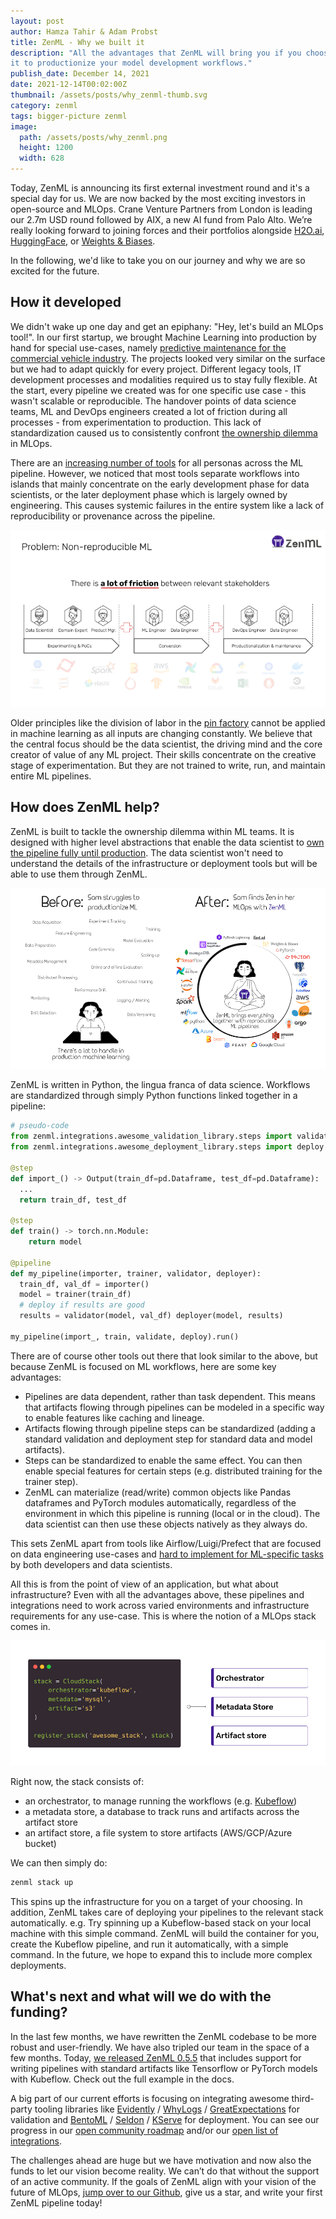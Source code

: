 ```yaml
---
layout: post
author: Hamza Tahir & Adam Probst
title: ZenML - Why we built it
description: "All the advantages that ZenML will bring you if you choose to use
it to productionize your model development workflows."
publish_date: December 14, 2021
date: 2021-12-14T00:02:00Z
thumbnail: /assets/posts/why_zenml-thumb.svg
category: zenml
tags: bigger-picture zenml
image:
  path: /assets/posts/why_zenml.png
  height: 1200
  width: 628
---
```


Today, ZenML is announcing its first external investment round and it's a special day for us. We are now backed by the most exciting investors in open-source and MLOps. Crane Venture Partners from London is leading our 2.7m USD round followed by AIX, a new AI fund from Palo Alto. We’re really looking forward to joining forces and their portfolios alongside [H2O.ai](https://H2O.ai), [HuggingFace](https://huggingface.co/), or [Weights & Biases](https://huggingface.co/).

In the following, we'd like to take you on our journey and why we are so excited for the future.

## How it developed

We didn't wake up one day and get an epiphany: "Hey, let's build an MLOps tool!". In our first startup, we brought Machine Learning into production by hand for special use-cases, namely [predictive maintenance for the commercial vehicle industry](https://stories.xpreneurs.io/maiot-d59bc0e0d188?gi=c2c9e36eff61). The projects looked very similar on the surface but we had to adapt quickly for every project. Different legacy tools, IT development processes and modalities required us to stay fully flexible. At the start, every pipeline we created was for one specific use case - this wasn't scalable or reproducible. The handover points of data science teams, ML and DevOps engineers created a lot of friction during all processes - from experimentation to production. This lack of standardization caused us to consistently confront [the ownership dilemma](https://blog.zenml.io/ml-pipeline-challenge/) in MLOps.

There are an [increasing number of tools](https://huyenchip.com/2020/06/22/mlops.html) for all personas across the ML pipeline. However, we noticed that most tools separate workflows into islands that mainly concentrate on the early development phase for data scientists, or the later deployment phase which is largely owned by engineering. This causes systemic failures in the entire system like a lack of reproducibility or provenance across the pipeline.

![Problem: Non-reproducible ML](../assets/posts/why_zenml/1-pipeline-hard-reproduce.png)

Older principles like the division of labor in the [pin factory](https://multithreaded.stitchfix.com/blog/2019/03/11/FullStackDS-Generalists/) cannot be applied in machine learning as all inputs are changing constantly. We believe that the central focus should be the data scientist, the driving mind and the core creator of value of any ML project. Their skills concentrate on the creative stage of experimentation. But they are not trained to write, run, and maintain entire ML pipelines.

## How does ZenML help?

ZenML is built to tackle the ownership dilemma within ML teams. It is designed with higher level abstractions that enable the data scientist to [own the pipeline fully until production](https://eugeneyan.com/writing/end-to-end-data-science/). The data scientist won't need to understand the details of the infrastructure or deployment tools but will be able to use them through ZenML.

![The problem that ZenML seeks to solve](../assets/posts/why_zenml/sam-side-by-side-full-text.png)

ZenML is written in Python, the lingua franca of data science. Workflows are standardized through simply Python functions linked together in a pipeline:

```python
# pseudo-code 
from zenml.integrations.awesome_validation_library.steps import validate
from zenml.integrations.awesome_deployment_library.steps import deploy 

@step 
def import_() -> Output(train_df=pd.Dataframe, test_df=pd.Dataframe): 	
  ... 	
  return train_df, test_df 

@step 
def train() -> torch.nn.Module: 	
	return model 

@pipeline
def my_pipeline(importer, trainer, validator, deployer):
  train_df, val_df = importer()
  model = trainer(train_df)
  # deploy if results are good 
  results = validator(model, val_df) deployer(model, results) 

my_pipeline(import_, train, validate, deploy).run()
```

There are of course other tools out there that look similar to the above, but because ZenML is focused on ML workflows, here are some key advantages:

- Pipelines are data dependent, rather than task dependent. This means that artifacts flowing through pipelines can be modeled in a specific way to enable features like caching and lineage.
- Artifacts flowing through pipeline steps can be standardized (adding a standard validation and deployment step for standard data and model artifacts).
- Steps can be standardized to enable the same effect. You can then enable special features for certain steps (e.g. distributed training for the trainer step).
- ZenML can materialize (read/write) common objects like Pandas dataframes and PyTorch modules automatically, regardless of the environment in which this pipeline is running (local or in the cloud). The data scientist can then use these objects natively as they always do.

This sets ZenML apart from tools like Airflow/Luigi/Prefect that are focused on data engineering use-cases and [hard to implement for ML-specific tasks](https://huyenchip.com/2021/09/13/data-science-infrastructure.html) by both developers and data scientists.

All this is from the point of view of an application, but what about infrastructure? Even with all the advantages above, these pipelines and integrations need to work across varied environments and infrastructure requirements for any use-case. This is where the notion of a MLOps stack comes in.

![Registering a ZenML stack](../assets/posts/why_zenml/stack.png)

Right now, the stack consists of:

- an orchestrator, to manage running the workflows (e.g. [Kubeflow](https://www.kubeflow.org/))
- a metadata store, a database to track runs and artifacts across the artifact store
- an artifact store, a file system to store artifacts (AWS/GCP/Azure bucket)

We can then simply do:

```bash
zenml stack up
```

This spins up the infrastructure for you on a target of your choosing. In addition, ZenML takes care of deploying your pipelines to the relevant stack automatically. e.g. Try spinning up a Kubeflow-based stack on your local machine with this simple command. ZenML will build the container for you, create the Kubeflow pipeline, and run it automatically, with a simple command. In the future, we hope to expand this to include more complex deployments.

## What's next and what will we do with the funding?

In the last few months, we have rewritten the ZenML codebase to be more robust and user-friendly. We have also tripled our team in the space of a few months. Today, [we released ZenML 0.5.5](https://github.com/zenml-io/zenml/releases) that includes support for writing pipelines with standard artifacts like Tensorflow or PyTorch models with Kubeflow. Check out the full example in the docs.

A big part of our current efforts is focusing on integrating awesome third-party tooling libraries like [Evidently](https://github.com/evidentlyai/evidently) / [WhyLogs](https://github.com/whylabs/whylogs) / [GreatExpectations](https://greatexpectations.io/) for validation and [BentoML](https://github.com/bentoml/BentoML) / [Seldon](https://github.com/SeldonIO/seldon-core) / [KServe](https://github.com/kserve/kserve) for deployment. You can see our progress in our [open community roadmap](https://zenml.io/roadmap) and/or our [open list of integrations](https://docs.zenml.io/features/integrations).

The challenges ahead are huge but we have motivation and now also the funds to let our vision become reality. We can’t do that without the support of an active community. If the goals of ZenML align with your vision of the future of MLOps, [jump over to our Github](https://github.com/zenml-io/zenml#readme), give us a star, and write your first ZenML pipeline today!